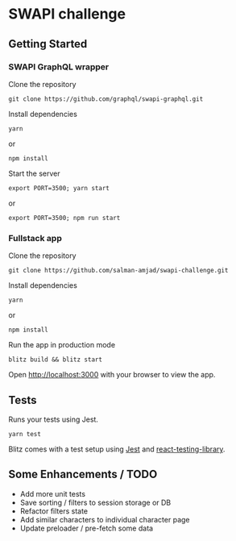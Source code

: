 # SWAPI challenge

## Getting Started

### SWAPI GraphQL wrapper

Clone the repository
```
git clone https://github.com/graphql/swapi-graphql.git
```

Install dependencies
```
yarn
```
or
```
npm install
```

Start the server
```
export PORT=3500; yarn start
```

or

```
export PORT=3500; npm run start
```


### Fullstack app
Clone the repository
```
git clone https://github.com/salman-amjad/swapi-challenge.git
```

Install dependencies
```
yarn
```
or
```
npm install
```

Run the app in production mode
```
blitz build && blitz start
```

Open [http://localhost:3000](http://localhost:3000) with your browser to view the app.

## Tests

Runs your tests using Jest.

```
yarn test
```

Blitz comes with a test setup using [Jest](https://jestjs.io/) and [react-testing-library](https://testing-library.com/).


## Some Enhancements / TODO
- Add more unit tests
- Save sorting / filters to session storage or DB
- Refactor filters state
- Add similar characters to individual character page
- Update preloader / pre-fetch some data